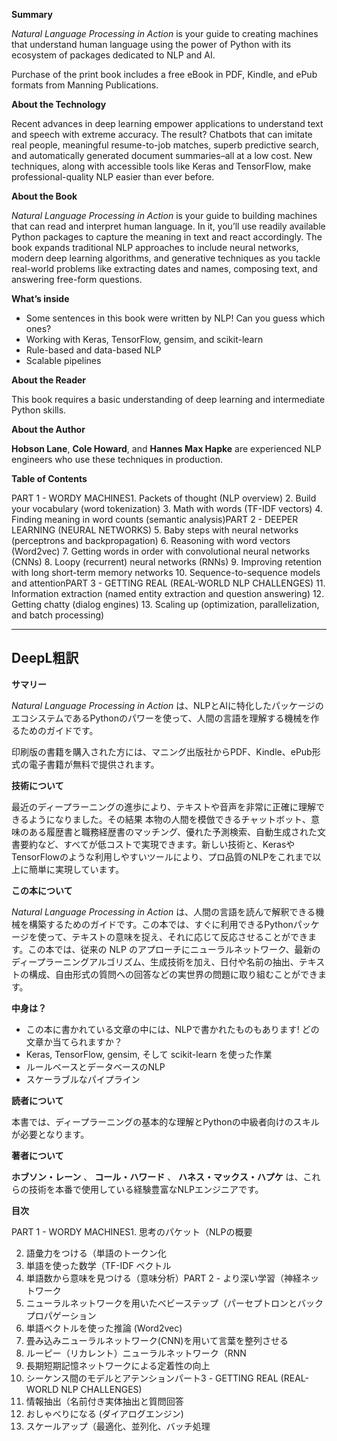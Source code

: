 **Summary**

_Natural Language Processing in Action_ is your guide to creating machines that understand human language using the power of Python with its ecosystem of packages dedicated to NLP and AI.

Purchase of the print book includes a free eBook in PDF, Kindle, and ePub formats from Manning Publications.

**About the Technology**

Recent advances in deep learning empower applications to understand text and speech with extreme accuracy. The result? Chatbots that can imitate real people, meaningful resume-to-job matches, superb predictive search, and automatically generated document summaries–all at a low cost. New techniques, along with accessible tools like Keras and TensorFlow, make professional-quality NLP easier than ever before.

**About the Book**

_Natural Language Processing in Action_ is your guide to building machines that can read and interpret human language. In it, you’ll use readily available Python packages to capture the meaning in text and react accordingly. The book expands traditional NLP approaches to include neural networks, modern deep learning algorithms, and generative techniques as you tackle real-world problems like extracting dates and names, composing text, and answering free-form questions.

**What’s inside**

- Some sentences in this book were written by NLP! Can you guess which ones?
- Working with Keras, TensorFlow, gensim, and scikit-learn
- Rule-based and data-based NLP
- Scalable pipelines

**About the Reader**

This book requires a basic understanding of deep learning and intermediate Python skills.

**About the Author**

**Hobson Lane**, **Cole Howard**, and **Hannes Max Hapke** are experienced NLP engineers who use these techniques in production.

**Table of Contents**

PART 1 - WORDY MACHINES1. Packets of thought (NLP overview)
2. Build your vocabulary (word tokenization)
3. Math with words (TF-IDF vectors)
4. Finding meaning in word counts (semantic analysis)PART 2 - DEEPER LEARNING (NEURAL NETWORKS)
5. Baby steps with neural networks (perceptrons and backpropagation)
6. Reasoning with word vectors (Word2vec)
7. Getting words in order with convolutional neural networks (CNNs)
8. Loopy (recurrent) neural networks (RNNs)
9. Improving retention with long short-term memory networks
10. Sequence-to-sequence models and attentionPART 3 - GETTING REAL (REAL-WORLD NLP CHALLENGES)
11. Information extraction (named entity extraction and question answering)
12. Getting chatty (dialog engines)
13. Scaling up (optimization, parallelization, and batch processing)

---

## DeepL粗訳

**サマリー**

_Natural Language Processing in Action_ は、NLPとAIに特化したパッケージのエコシステムであるPythonのパワーを使って、人間の言語を理解する機械を作るためのガイドです。

印刷版の書籍を購入された方には、マニング出版社からPDF、Kindle、ePub形式の電子書籍が無料で提供されます。

**技術について**

最近のディープラーニングの進歩により、テキストや音声を非常に正確に理解できるようになりました。その結果 本物の人間を模倣できるチャットボット、意味のある履歴書と職務経歴書のマッチング、優れた予測検索、自動生成された文書要約など、すべてが低コストで実現できます。新しい技術と、KerasやTensorFlowのような利用しやすいツールにより、プロ品質のNLPをこれまで以上に簡単に実現しています。

**この本について**

_Natural Language Processing in Action_ は、人間の言語を読んで解釈できる機械を構築するためのガイドです。この本では、すぐに利用できるPythonパッケージを使って、テキストの意味を捉え、それに応じて反応させることができます。この本では、従来の NLP のアプローチにニューラルネットワーク、最新のディープラーニングアルゴリズム、生成技術を加え、日付や名前の抽出、テキストの構成、自由形式の質問への回答などの実世界の問題に取り組むことができます。

**中身は？**

- この本に書かれている文章の中には、NLPで書かれたものもあります! どの文章か当てられますか？
- Keras, TensorFlow, gensim, そして scikit-learn を使った作業
- ルールベースとデータベースのNLP
- スケーラブルなパイプライン

**読者について**

本書では、ディープラーニングの基本的な理解とPythonの中級者向けのスキルが必要となります。

**著者について**

**ホブソン・レーン** 、 **コール・ハワード** 、 **ハネス・マックス・ハプケ** は、これらの技術を本番で使用している経験豊富なNLPエンジニアです。

**目次**

PART 1 - WORDY MACHINES1. 思考のパケット（NLPの概要

2. 語彙力をつける（単語のトークン化
3. 単語を使った数学（TF-IDF ベクトル
4. 単語数から意味を見つける（意味分析）PART 2 - より深い学習（神経ネットワーク
5. ニューラルネットワークを用いたベビーステップ（パーセプトロンとバックプロパゲーション
6. 単語ベクトルを使った推論 (Word2vec)
7. 畳み込みニューラルネットワーク(CNN)を用いて言葉を整列させる
8. ルーピー（リカレント）ニューラルネットワーク（RNN
9. 長期短期記憶ネットワークによる定着性の向上
10. シーケンス間のモデルとアテンションパート3 - GETTING REAL (REAL-WORLD NLP CHALLENGES)
11. 情報抽出（名前付き実体抽出と質問回答
12. おしゃべりになる (ダイアログエンジン)
13. スケールアップ（最適化、並列化、バッチ処理
